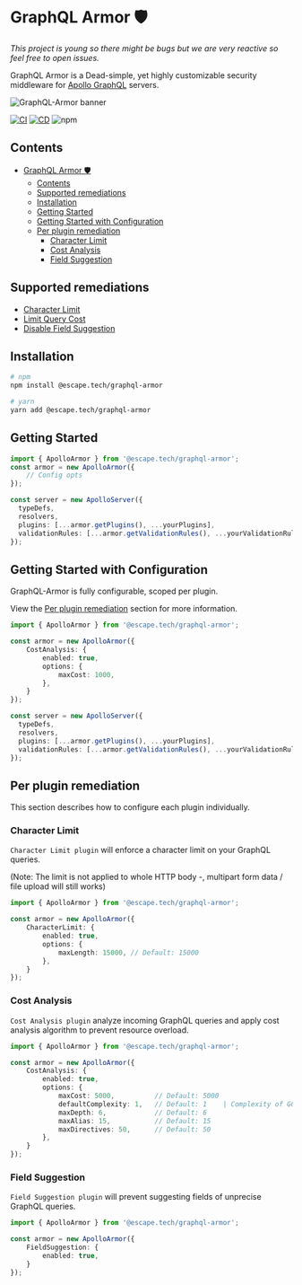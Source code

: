 # GraphQL Armor 🛡️

*This project is young so there might be bugs but we are very reactive so feel free to open issues.*

GraphQL Armor is a Dead-simple, yet highly customizable security middleware for [Apollo GraphQL](https://github.com/apollographql/apollo-server) servers.

![GraphQL-Armor banner](https://raw.githubusercontent.com/Escape-Technologies/graphql-armor/main/packages/docs/banner.png)

[![CI](https://github.com/Escape-Technologies/graphql-armor/actions/workflows/ci.yaml/badge.svg)](https://github.com/Escape-Technologies/graphql-armor/actions/workflows/ci.yaml) [![CD](https://github.com/Escape-Technologies/graphql-armor/actions/workflows/cd.yaml/badge.svg)](https://github.com/Escape-Technologies/graphql-armor/actions/workflows/cd.yaml) ![npm](https://img.shields.io/npm/v/@escape.tech/graphql-armor)

## Contents

- [GraphQL Armor 🛡️](#graphql-armor-️)
  - [Contents](#contents)
  - [Supported remediations](#supported-remediations)
  - [Installation](#installation)
  - [Getting Started](#getting-started)
  - [Getting Started with Configuration](#getting-started-with-configuration)
  - [Per plugin remediation](#per-plugin-remediation)
    - [Character Limit](#character-limit)
    - [Cost Analysis](#cost-analysis)
    - [Field Suggestion](#field-suggestion)

## Supported remediations

- [Character Limit](#character-limit)
- [Limit Query Cost](#cost-analysis)
- [Disable Field Suggestion](#field-suggestion)

## Installation

```bash
# npm
npm install @escape.tech/graphql-armor

# yarn
yarn add @escape.tech/graphql-armor
```

## Getting Started

```typescript
import { ApolloArmor } from '@escape.tech/graphql-armor';
const armor = new ApolloArmor({
    // Config opts
});

const server = new ApolloServer({
  typeDefs,
  resolvers,
  plugins: [...armor.getPlugins(), ...yourPlugins],
  validationRules: [...armor.getValidationRules(), ...yourValidationRules],
});
```

## Getting Started with Configuration

GraphQL-Armor is fully configurable, scoped per plugin.

View the [Per plugin remediation](#per-plugin-remediation) section for more information.

```typescript
import { ApolloArmor } from '@escape.tech/graphql-armor';

const armor = new ApolloArmor({
    CostAnalysis: {
        enabled: true,
        options: {
            maxCost: 1000,
        },
    }
});

const server = new ApolloServer({
  typeDefs,
  resolvers,
  plugins: [...armor.getPlugins(), ...yourPlugins],
  validationRules: [...armor.getValidationRules(), ...yourValidationRules],
});
```

## Per plugin remediation

This section describes how to configure each plugin individually.

### Character Limit

`Character Limit plugin` will enforce a character limit on your GraphQL queries.

(Note: The limit is not applied to whole HTTP body -, multipart form data / file upload will still works)

```typescript
import { ApolloArmor } from '@escape.tech/graphql-armor';

const armor = new ApolloArmor({
    CharacterLimit: {
        enabled: true,
        options: {
            maxLength: 15000, // Default: 15000
        },
    }
});
```

### Cost Analysis

`Cost Analysis plugin` analyze incoming GraphQL queries and apply cost analysis algorithm to prevent resource overload.

```typescript
import { ApolloArmor } from '@escape.tech/graphql-armor';

const armor = new ApolloArmor({
    CostAnalysis: {
        enabled: true,
        options: {
            maxCost: 5000,          // Default: 5000
            defaultComplexity: 1,   // Default: 1    | Complexity of GQL token
            maxDepth: 6,            // Default: 6
            maxAlias: 15,           // Default: 15
            maxDirectives: 50,      // Default: 50
        },
    }
});
```

### Field Suggestion

`Field Suggestion plugin` will prevent suggesting fields of unprecise GraphQL queries.

```typescript
import { ApolloArmor } from '@escape.tech/graphql-armor';

const armor = new ApolloArmor({
    FieldSuggestion: {
        enabled: true,
    }
});
```
